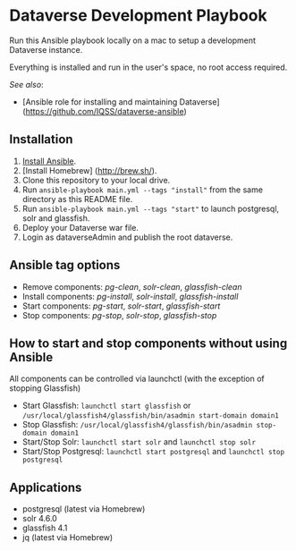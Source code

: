 # Dataverse Development Playbook

Run this Ansible playbook locally on a mac to setup a development Dataverse instance.

Everything is installed and run in the user's space, no root access required.

*See also*:

  - [Ansible role for installing and maintaining Dataverse] (https://github.com/IQSS/dataverse-ansible)

## Installation

  1. [Install Ansible](http://docs.ansible.com/intro_installation.html).
  2. [Install Homebrew] (http://brew.sh/).
  3. Clone this repository to your local drive.
  4. Run `ansible-playbook main.yml --tags "install"` from the same directory as this README file.
  5. Run `ansible-playbook main.yml --tags "start"` to launch postgresql, solr and glassfish.
  6. Deploy your Dataverse war file.
  7. Login as dataverseAdmin and publish the root dataverse.

## Ansible tag options

  - Remove components: _pg-clean_, _solr-clean_, _glassfish-clean_
  - Install components: _pg-install_, _solr-install_, _glassfish-install_
  - Start components: _pg-start_, _solr-start_, _glassfish-start_
  - Stop components: _pg-stop_, _solr-stop_, _glassfish-stop_

## How to start and stop components without using Ansible

All components can be controlled via launchctl (with the exception of stopping Glassfish)

  - Start Glassfish: `launchctl start glassfish` or `/usr/local/glassfish4/glassfish/bin/asadmin start-domain domain1`
  - Stop Glassfish: `/usr/local/glassfish4/glassfish/bin/asadmin stop-domain domain1`
  - Start/Stop Solr: `launchctl start solr` and `launchctl stop solr`
  - Start/Stop Postgresql: `launchctl start postgresql` and `launchctl stop postgresql`
   
## Applications

  - postgresql (latest via Homebrew)
  - solr 4.6.0
  - glassfish 4.1
  - jq (latest via Homebrew)
  
  


